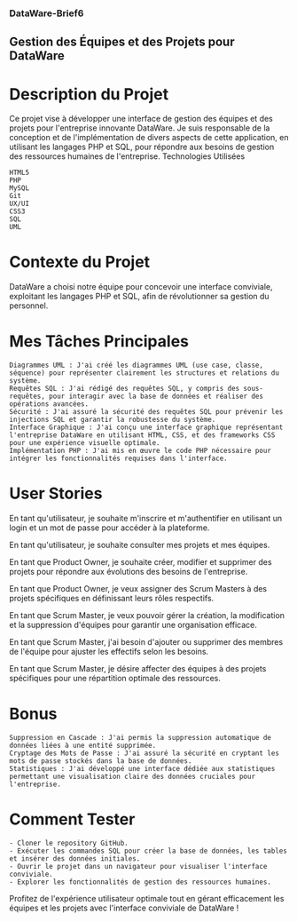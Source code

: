### DataWare-Brief6
## Gestion des Équipes et des Projets pour DataWare


# Description du Projet

Ce projet vise à développer une interface de gestion des équipes et des projets pour l'entreprise innovante DataWare. Je suis responsable de la conception et de l'implémentation de divers aspects de cette application, en utilisant les langages PHP et SQL, pour répondre aux besoins de gestion des ressources humaines de l'entreprise.
Technologies Utilisées

    HTML5
    PHP
    MySQL
    Git
    UX/UI
    CSS3
    SQL
    UML

# Contexte du Projet

DataWare a choisi notre équipe pour concevoir une interface conviviale, exploitant les langages PHP et SQL, afin de révolutionner sa gestion du personnel.
# Mes Tâches Principales

    Diagrammes UML : J'ai créé les diagrammes UML (use case, classe, séquence) pour représenter clairement les structures et relations du système.
    Requêtes SQL : J'ai rédigé des requêtes SQL, y compris des sous-requêtes, pour interagir avec la base de données et réaliser des opérations avancées.
    Sécurité : J'ai assuré la sécurité des requêtes SQL pour prévenir les injections SQL et garantir la robustesse du système.
    Interface Graphique : J'ai conçu une interface graphique représentant l'entreprise DataWare en utilisant HTML, CSS, et des frameworks CSS pour une expérience visuelle optimale.
    Implémentation PHP : J'ai mis en œuvre le code PHP nécessaire pour intégrer les fonctionnalités requises dans l'interface.

# User Stories

En tant qu'utilisateur, je souhaite m'inscrire et m'authentifier en utilisant un login et un mot de passe pour accéder à la plateforme.

En tant qu'utilisateur, je souhaite consulter mes projets et mes équipes.

En tant que Product Owner, je souhaite créer, modifier et supprimer des projets pour répondre aux évolutions des besoins de l'entreprise.

En tant que Product Owner, je veux assigner des Scrum Masters à des projets spécifiques en définissant leurs rôles respectifs.

En tant que Scrum Master, je veux pouvoir gérer la création, la modification et la suppression d'équipes pour garantir une organisation efficace.

En tant que Scrum Master, j'ai besoin d'ajouter ou supprimer des membres de l'équipe pour ajuster les effectifs selon les besoins.

En tant que Scrum Master, je désire affecter des équipes à des projets spécifiques pour une répartition optimale des ressources.
# Bonus

    Suppression en Cascade : J'ai permis la suppression automatique de données liées à une entité supprimée.
    Cryptage des Mots de Passe : J'ai assuré la sécurité en cryptant les mots de passe stockés dans la base de données.
    Statistiques : J'ai développé une interface dédiée aux statistiques permettant une visualisation claire des données cruciales pour l'entreprise.
# Comment Tester

    - Cloner le repository GitHub.
    - Exécuter les commandes SQL pour créer la base de données, les tables et insérer des données initiales.
    - Ouvrir le projet dans un navigateur pour visualiser l'interface conviviale.
    - Explorer les fonctionnalités de gestion des ressources humaines.

Profitez de l'expérience utilisateur optimale tout en gérant efficacement les équipes et les projets avec l'interface conviviale de DataWare !